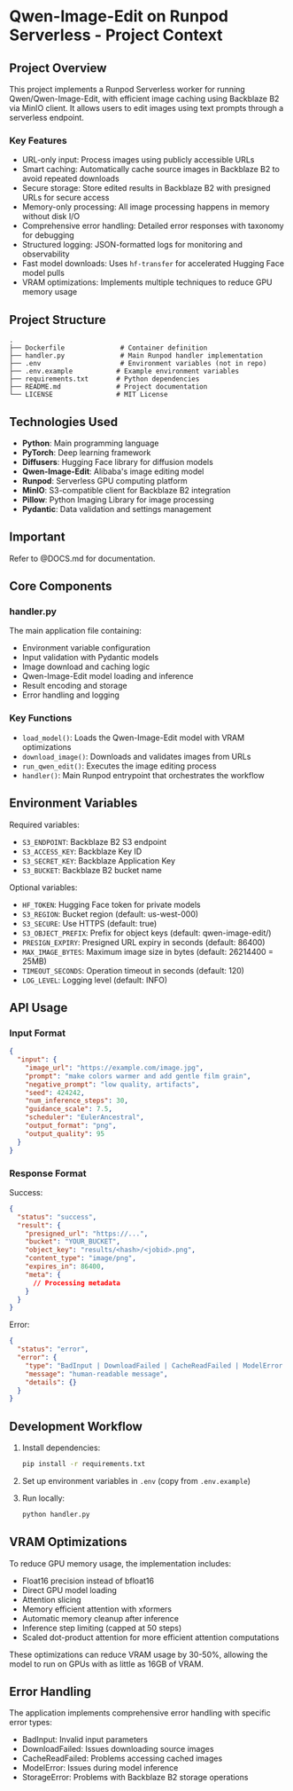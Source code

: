 # Qwen-Image-Edit on Runpod Serverless - Project Context

## Project Overview

This project implements a Runpod Serverless worker for running Qwen/Qwen-Image-Edit, with efficient image caching using Backblaze B2 via MinIO client. It allows users to edit images using text prompts through a serverless endpoint.

### Key Features
- URL-only input: Process images using publicly accessible URLs
- Smart caching: Automatically cache source images in Backblaze B2 to avoid repeated downloads
- Secure storage: Store edited results in Backblaze B2 with presigned URLs for secure access
- Memory-only processing: All image processing happens in memory without disk I/O
- Comprehensive error handling: Detailed error responses with taxonomy for debugging
- Structured logging: JSON-formatted logs for monitoring and observability
- Fast model downloads: Uses `hf-transfer` for accelerated Hugging Face model pulls
- VRAM optimizations: Implements multiple techniques to reduce GPU memory usage

## Project Structure

```
.
├── Dockerfile              # Container definition
├── handler.py              # Main Runpod handler implementation
├── .env                    # Environment variables (not in repo)
├── .env.example           # Example environment variables
├── requirements.txt       # Python dependencies
├── README.md              # Project documentation
└── LICENSE                # MIT License
```

## Technologies Used

- **Python**: Main programming language
- **PyTorch**: Deep learning framework
- **Diffusers**: Hugging Face library for diffusion models
- **Qwen-Image-Edit**: Alibaba's image editing model
- **Runpod**: Serverless GPU computing platform
- **MinIO**: S3-compatible client for Backblaze B2 integration
- **Pillow**: Python Imaging Library for image processing
- **Pydantic**: Data validation and settings management

## Important

Refer to @DOCS.md for documentation.

## Core Components

### handler.py
The main application file containing:
- Environment variable configuration
- Input validation with Pydantic models
- Image download and caching logic
- Qwen-Image-Edit model loading and inference
- Result encoding and storage
- Error handling and logging

### Key Functions
- `load_model()`: Loads the Qwen-Image-Edit model with VRAM optimizations
- `download_image()`: Downloads and validates images from URLs
- `run_qwen_edit()`: Executes the image editing process
- `handler()`: Main Runpod entrypoint that orchestrates the workflow

## Environment Variables

Required variables:
- `S3_ENDPOINT`: Backblaze B2 S3 endpoint
- `S3_ACCESS_KEY`: Backblaze Key ID
- `S3_SECRET_KEY`: Backblaze Application Key
- `S3_BUCKET`: Backblaze B2 bucket name

Optional variables:
- `HF_TOKEN`: Hugging Face token for private models
- `S3_REGION`: Bucket region (default: us-west-000)
- `S3_SECURE`: Use HTTPS (default: true)
- `S3_OBJECT_PREFIX`: Prefix for object keys (default: qwen-image-edit/)
- `PRESIGN_EXPIRY`: Presigned URL expiry in seconds (default: 86400)
- `MAX_IMAGE_BYTES`: Maximum image size in bytes (default: 26214400 = 25MB)
- `TIMEOUT_SECONDS`: Operation timeout in seconds (default: 120)
- `LOG_LEVEL`: Logging level (default: INFO)

## API Usage

### Input Format
```json
{
  "input": {
    "image_url": "https://example.com/image.jpg",
    "prompt": "make colors warmer and add gentle film grain",
    "negative_prompt": "low quality, artifacts",
    "seed": 424242,
    "num_inference_steps": 30,
    "guidance_scale": 7.5,
    "scheduler": "EulerAncestral",
    "output_format": "png",
    "output_quality": 95
  }
}
```

### Response Format
Success:
```json
{
  "status": "success",
  "result": {
    "presigned_url": "https://...",
    "bucket": "YOUR_BUCKET",
    "object_key": "results/<hash>/<jobid>.png",
    "content_type": "image/png",
    "expires_in": 86400,
    "meta": {
      // Processing metadata
    }
  }
}
```

Error:
```json
{
  "status": "error",
  "error": {
    "type": "BadInput | DownloadFailed | CacheReadFailed | ModelError | StorageError",
    "message": "human-readable message",
    "details": {}
  }
}
```

## Development Workflow

1. Install dependencies:
   ```bash
   pip install -r requirements.txt
   ```

2. Set up environment variables in `.env` (copy from `.env.example`)

3. Run locally:
   ```bash
   python handler.py
   ```

## VRAM Optimizations

To reduce GPU memory usage, the implementation includes:
- Float16 precision instead of bfloat16
- Direct GPU model loading
- Attention slicing
- Memory efficient attention with xformers
- Automatic memory cleanup after inference
- Inference step limiting (capped at 50 steps)
- Scaled dot-product attention for more efficient attention computations

These optimizations can reduce VRAM usage by 30-50%, allowing the model to run on GPUs with as little as 16GB of VRAM.

## Error Handling

The application implements comprehensive error handling with specific error types:
- BadInput: Invalid input parameters
- DownloadFailed: Issues downloading source images
- CacheReadFailed: Problems accessing cached images
- ModelError: Issues during model inference
- StorageError: Problems with Backblaze B2 storage operations
